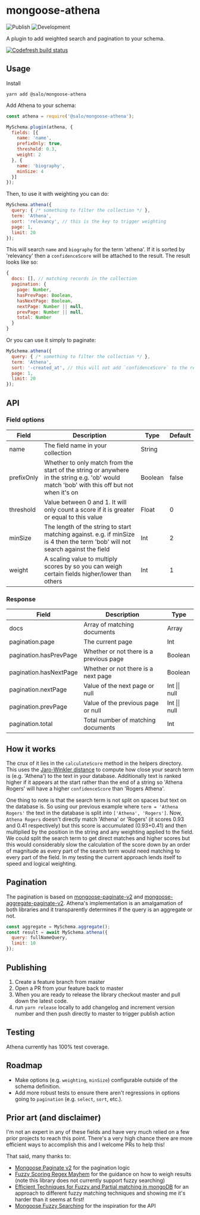 # mongoose-athena

![Publish](https://github.com/salo-creative/mongoose-athena/workflows/Publish/badge.svg)
![Development](https://github.com/salo-creative/mongoose-athena/workflows/Development/badge.svg)

A plugin to add weighted search and pagination to your schema.

[![Codefresh build status]( https://g.codefresh.io/api/badges/pipeline/salocreative/salo-mongoose-athena%2Fpublish?branch=master&key=eyJhbGciOiJIUzI1NiJ9.NWM4NTJlMDlmM2NkZWMwOWJlMTc2ZmNj.gnWGET-KzXTLD9ekKZ6ezcjb0kdmFWF3MDvjzrzn8ok&type=cf-1)]( https%3A%2F%2Fg.codefresh.io%2Fpipelines%2Fpublish%2Fbuilds%3FrepoOwner%3Dsalo-creative%26repoName%3Dmongoose-athena%26serviceName%3Dsalo-creative%252Fmongoose-athena%26filter%3Dtrigger%3Abuild~Build%3Bbranch%3Amaster%3Bpipeline%3A5df9e0477ab3a7c8942ed3e2~publish)

## Usage

Install

```
yarn add @salo/mongoose-athena
```

Add Athena to your schema:

```javascript
const athena = require('@salo/mongoose-athena');

MySchema.plugin(athena, {
  fields: [{
    name: 'name',
    prefixOnly: true,
    threshold: 0.3,
    weight: 2
  }, {
    name: 'biography',
    minSize: 4
  }]
});

```

Then, to use it with weighting you can do:

```javascript
MySchema.athena({
  query: { /* something to filter the collection */ },
  term: 'Athena',
  sort: 'relevancy', // this is the key to trigger weighting
  page: 1,
  limit: 20
});
```

This will search `name` and `biography` for the term 'athena'. If it is sorted by 'relevancy' then a `confidenceScore` will be attached to the result. The result looks like so:

```javascript
{
  docs: [], // matching records in the collection
  pagination: {
    page: Number,
    hasPrevPage: Boolean,
    hasNextPage: Boolean,
    nextPage: Number || null,
    prevPage: Number || null,
    total: Number
  }
}
```

Or you can use it simply to paginate:

```javascript
MySchema.athena({
  query: { /* something to filter the collection */ },
  term: 'Athena',
  sort: '-created_at', // this will not add `confidenceScore` to the results
  page: 1,
  limit: 20
});
```

## API

### Field options

| Field      | Description                                                                                                                                   | Type    | Default |
|------------|-----------------------------------------------------------------------------------------------------------------------------------------------|---------|---------|
| name       | The field name in your collection                                                                                                             | String  |         |
| prefixOnly | Whether to only match from the start of the string or anywhere in the string e\.g\. 'ob' would match 'bob' with this off but not when it's on | Boolean | false   |
| threshold  | Value between 0 and 1\. It will only count a score if it is greater or equal to this value                                                    | Float   | 0       |
| minSize    | The length of the string to start matching against\. e\.g\. if minSize is 4 then the term 'bob' will not search against the field             | Int     | 2        |
| weight     | A scaling value to multiply scores by so you can weigh certain fields higher/lower than others                                                | Int     | 1       |


### Response

| Field                   | Description                             | Type          |
|-------------------------|-----------------------------------------|---------------|
| docs                    | Array of matching documents             | Array         |
| pagination\.page        | The current page                        | Int           |
| pagination\.hasPrevPage | Whether or not there is a previous page | Boolean       |
| pagination\.hasNextPage | Whether or not there is a next page     | Boolean       |
| pagination\.nextPage    | Value of the next page or null          | Int \|\| null |
| pagination\.prevPage    | Value of the previous page or null      | Int \|\| null |
| pagination\.total       | Total number of matching documents      | Int           |


## How it works

The crux of it lies in the `calculateScore` method in the helpers directory. This uses the [Jaro-Winkler distance](https://yomguithereal.github.io/talisman/metrics/distance#jaro-winkler) to compute how close your search term is (e.g. 'Athena') to the text in your database. Additionally text is ranked higher if it appears at the start rather than the end of a string so 'Athena Rogers' will have a higher `confidenceScore` than 'Rogers Athena'.

One thing to note is that the search term is not split on spaces but text on the database is. So using our previous example where `term = 'Athena Rogers'` the text in the database is split into `['Athena', 'Rogers']`. Now, `Athena Rogers` doesn't directly match 'Athena' or 'Rogers' (it scores 0.93 and 0.41 respectively) but this score is accumulated (0.93+0.41) and then multiplied by the position in the string and any weighting applied to the field. We could split the search term to get direct matches and higher scores but this would considerably slow the calculation of the score down by an order of magnitude as every part of the search term would need matching to every part of the field. In my testing the current approach lends itself to speed and logical weighting.

## Pagination

The pagination is based on [mongoose-paginate-v2](https://github.com/aravindnc/mongoose-paginate-v2/) and [mongoose-aggregate-paginate-v2](https://github.com/aravindnc/mongoose-aggregate-paginate-v2). Athena's implementation is an amalgamation of both libraries and it transparently determines if the query is an aggregate or not.

```javascript
const aggregate = MySchema.aggregate();
const result = await MySchema.athena({
  query: fullNameQuery,
  limit: 10
});
```

## Publishing

1. Create a feature branch from master
2. Open a PR from your feature back to master
3. When you are ready to release the library checkout master and pull down the latest code.
4. run `yarn release` locally to add changelog and increment version number and then push directly to master to trigger publish action

## Testing

Athena currently has 100% test coverage.

## Roadmap

* Make options (e.g. `weighting`, `minSize`) configurable outside of the schema definition.
* Add more robust tests to ensure there aren't regressions in options going to `pagination` (e.g. `select`, `sort`, etc.).

## Prior art (and disclaimer)

I'm not an expert in any of these fields and have very much relied on a few prior projects to reach this point. There's a very high chance there are more efficient ways to accomplish this and I welcome PRs to help this!

That said, many thanks to: 

* [Mongoose Paginate v2](https://github.com/aravindnc/mongoose-paginate-v2/) for the pagination logic
* [Fuzzy Scoring Regex Mayhem](https://j11y.io/javascript/fuzzy-scoring-regex-mayhem/) for the guidance on how to weigh results (note this library does not currently support fuzzy searching)
* [Efficient Techniques for Fuzzy and Partial matching in mongoDB](http://ilearnasigoalong.blogspot.com/2013/10/efficient-techniques-for-fuzzy-and.html) for an approach to different fuzzy matching techniques and showing me it's harder than it seems at first!
* [Mongoose Fuzzy Searching](https://github.com/VassilisPallas/mongoose-fuzzy-searching) for the inspiration for the API